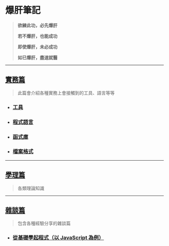 # 爆肝筆記

> **欲練此功，必先爆肝** 
> 
> **若不爆肝，也能成功**
> 
> **即使爆肝，未必成功**
>
> **如已爆肝，盡速就醫**

---

## [實務篇](./practice/)
> 此篇會介紹各種實務上會接觸到的工具、語言等等

* ### [工具](./practice/tool/)
* ### [程式語言](./practice/programming_language/)
* ### [函式庫](./practice/library/)
* ### [檔案格式](./practice/file_format/)

---

## [學理篇](./theory/)
> 各類理論知識

---

## [雜談篇](./other/)
> 包含各種經驗分享的雜談篇

* ### [從基礎學起程式（以 JavaScript 為例）](./other/從基礎學起程式(以javascript為例)/)
